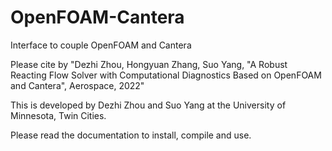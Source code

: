 # OpenFOAM-Cantera
Interface to couple OpenFOAM and Cantera

Please cite by "Dezhi Zhou, Hongyuan Zhang, Suo Yang, "A Robust Reacting Flow Solver with Computational Diagnostics Based on 
OpenFOAM and Cantera", Aerospace, 2022"

This is developed by Dezhi Zhou and Suo Yang at the University of Minnesota, Twin Cities.

Please read the documentation to install, compile and use.
